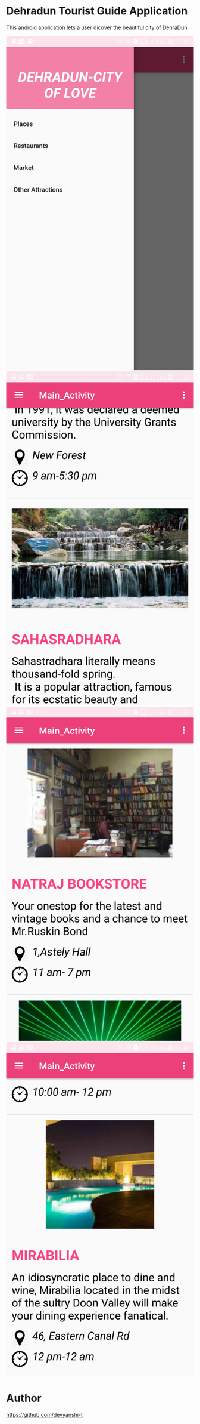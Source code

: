 
#  Dehradun Tourist  Guide Application

This android application lets a user dicover the beautiful city of DehraDun


<p align="center">
<img src="./1.jpg"></br>
<img src="./2.jpg">
<img src="./3.jpg">
<img src="./4.jpg">


</p>

# Author
https://github.com/devyanshi-t
